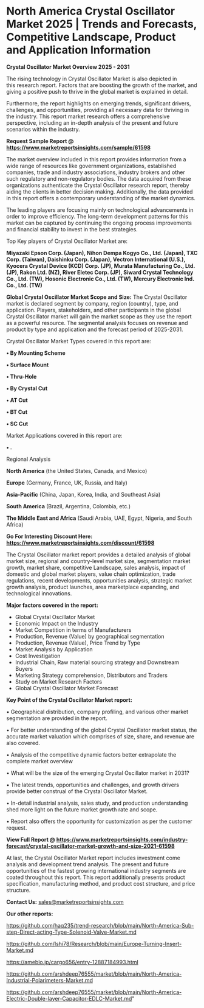 # North America Crystal Oscillator Market 2025 | Trends and Forecasts, Competitive Landscape, Product and Application Information

<Strong> Crystal Oscillator Market Overview 2025 - 2031</strong>

The rising technology in Crystal Oscillator Market is also depicted in this research report. Factors that are boosting the growth of the market, and giving a positive push to thrive in the global market is explained in detail.

Furthermore, the report highlights on emerging trends, significant drivers, challenges, and opportunities, providing all necessary data for thriving in the industry. This report market research offers a comprehensive perspective, including an in-depth analysis of the present and future scenarios within the industry.

<strong>Request Sample Report @ <a href=https://www.marketreportsinsights.com/sample/61598>https://www.marketreportsinsights.com/sample/61598</a></strong>

The market overview included in this report provides information from a wide range of resources like government organizations, established companies, trade and industry associations, industry brokers and other such regulatory and non-regulatory bodies. The data acquired from these organizations authenticate the Crystal Oscillator research report, thereby aiding the clients in better decision making. Additionally, the data provided in this report offers a contemporary understanding of the market dynamics.

The leading players are focusing mainly on technological advancements in order to improve efficiency. The long-term development patterns for this market can be captured by continuing the ongoing process improvements and financial stability to invest in the best strategies.

Top Key players of Crystal Oscillator Market are:

<strong>Miyazaki Epson Corp. (Japan), Nihon Dempa Kogyo Co., Ltd. (Japan), TXC Corp. (Taiwan), Daishinku Corp. (Japan), Vectron International (U.S.), Kyocera Crystal Device (KCD) Corp. (JP), Murata Manufacturing Co., Ltd. (JP), Rakon Ltd. (NZ), River Eletec Corp. (JP), Siward Crystal Technology Co., Ltd. (TW), Hosonic Electronic Co., Ltd. (TW), Mercury Electronic Ind. Co., Ltd. (TW)</strong>

<strong><b>Global Crystal Oscillator Market Scope and Size:</b></strong>
The Crystal Oscillator market is declared segment by company, region (country), type, and application. Players, stakeholders, and other participants in the global Crystal Oscillator market will gain the market scope as they use the report as a powerful resource. The segmental analysis focuses on revenue and product by type and application and the forecast period of 2025-2031.

Crystal Oscillator Market Types covered in this report are:

<strong>• By Mounting Scheme

• Surface Mount

• Thru-Hole

• By Crystal Cut

• AT Cut

• BT Cut

• SC Cut</strong>

Market Applications covered in this report are:

<strong>• .</strong> 

Regional Analysis

<strong>North America</strong> (the United States, Canada, and Mexico)

<strong>Europe</strong> (Germany, France, UK, Russia, and Italy)

<strong>Asia-Pacific</strong> (China, Japan, Korea, India, and Southeast Asia)

<strong>South America</strong> (Brazil, Argentina, Colombia, etc.)

<strong>The Middle East and Africa</strong> (Saudi Arabia, UAE, Egypt, Nigeria, and South Africa)

<strong>Go For Interesting Discount Here: <a href=https://www.marketreportsinsights.com/discount/61598>https://www.marketreportsinsights.com/discount/61598</a></strong>

The Crystal Oscillator market report provides a detailed analysis of global market size, regional and country-level market size, segmentation market growth, market share, competitive Landscape, sales analysis, impact of domestic and global market players, value chain optimization, trade regulations, recent developments, opportunities analysis, strategic market growth analysis, product launches, area marketplace expanding, and technological innovations.

<strong><b>Major factors covered in the report:</b></strong>
<ul>
  <li>Global Crystal Oscillator Market </li>
  <li>Economic Impact on the Industry</li>
  <li>Market Competition in terms of Manufacturers</li>
  <li>Production, Revenue (Value) by geographical segmentation</li>
  <li>Production, Revenue (Value), Price Trend by Type</li>
  <li>Market Analysis by Application</li>
  <li>Cost Investigation</li>
  <li>Industrial Chain, Raw material sourcing strategy and Downstream Buyers</li>
  <li>Marketing Strategy comprehension, Distributors and Traders</li>
  <li>Study on Market Research Factors</li>
  <li>Global Crystal Oscillator Market Forecast</li>
</ul>

<strong><b>Key Point of the Crystal Oscillator Market report:</b></strong>

• Geographical distribution, company profiling, and various other market segmentation are provided in the report.

• For better understanding of the global Crystal Oscillator market status, the accurate market valuation which comprises of size, share, and revenue are also covered.

• Analysis of the competitive dynamic factors better extrapolate the complete market overview

• What will be the size of the emerging Crystal Oscillator market in 2031?

• The latest trends, opportunities and challenges, and growth drivers provide better construal of the Crystal Oscillator Market.

• In-detail industrial analysis, sales study, and production understanding shed more light on the future market growth rate and scope.

• Report also offers the opportunity for customization as per the customer request.

<strong><b>View Full Report @ <a href=https://www.marketreportsinsights.com/industry-forecast/crystal-oscillator-market-growth-and-size-2021-61598>https://www.marketreportsinsights.com/industry-forecast/crystal-oscillator-market-growth-and-size-2021-61598</a></b></strong>


At last, the Crystal Oscillator Market report includes investment come analysis and development trend analysis. The present and future opportunities of the fastest growing international industry segments are coated throughout this report. This report additionally presents product specification, manufacturing method, and product cost structure, and price structure.

<strong>Contact Us:</strong>
sales@marketreportsinsights.com

<strong>Our other reports:</strong>

<a href=https://github.com/haq235/trend-research/blob/main/North-America-Sub-step-Direct-acting-Type-Solenoid-Valve-Market.md>https://github.com/haq235/trend-research/blob/main/North-America-Sub-step-Direct-acting-Type-Solenoid-Valve-Market.md</a>

<a href=https://github.com/Ishi78/Research/blob/main/Europe-Turning-Insert-Market.md>https://github.com/Ishi78/Research/blob/main/Europe-Turning-Insert-Market.md</a>

<a href=https://ameblo.jp/cargo656/entry-12887184993.html>https://ameblo.jp/cargo656/entry-12887184993.html</a>

<a href=https://github.com/arshdeep76555/market/blob/main/North-America-Industrial-Polarimeters-Market.md>https://github.com/arshdeep76555/market/blob/main/North-America-Industrial-Polarimeters-Market.md</a>

<a href=https://github.com/arshdeep76555/market/blob/main/North-America-Electric-Double-layer-Capacitor-EDLC-Market.md>https://github.com/arshdeep76555/market/blob/main/North-America-Electric-Double-layer-Capacitor-EDLC-Market.md</a>"
